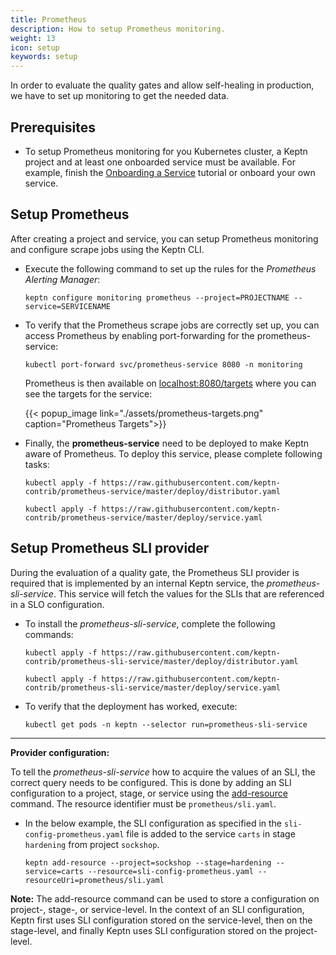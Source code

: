 ```yaml
---
title: Prometheus
description: How to setup Prometheus monitoring.
weight: 13
icon: setup
keywords: setup
---
```


In order to evaluate the quality gates and allow self-healing in production, we have to set up monitoring to get the needed data.

## Prerequisites

- To setup Prometheus monitoring for you Kubernetes cluster, a Keptn project and at least one onboarded service must be available. For example, finish the [Onboarding a Service](../onboard-carts-service/) tutorial or onboard your own service.

## Setup Prometheus

After creating a project and service, you can setup Prometheus monitoring and configure scrape jobs using the Keptn CLI. 

* Execute the following command to set up the rules for the *Prometheus Alerting Manager*:

  ```
  keptn configure monitoring prometheus --project=PROJECTNAME --service=SERVICENAME
  ```

* To verify that the Prometheus scrape jobs are correctly set up, you can access Prometheus by enabling port-forwarding for the prometheus-service:

    ```console
    kubectl port-forward svc/prometheus-service 8080 -n monitoring
    ```
  Prometheus is then available on [localhost:8080/targets](http://localhost:8080/targets) where you can see the targets for the service:

    {{< popup_image link="./assets/prometheus-targets.png" caption="Prometheus Targets">}}

* Finally, the **prometheus-service** need to be deployed to make Keptn aware of Prometheus. To deploy this service, please complete following tasks: 

  ```console
  kubectl apply -f https://raw.githubusercontent.com/keptn-contrib/prometheus-service/master/deploy/distributor.yaml
  ```

  ```console
  kubectl apply -f https://raw.githubusercontent.com/keptn-contrib/prometheus-service/master/deploy/service.yaml
  ```
  
## Setup Prometheus SLI provider 

During the evaluation of a quality gate, the Prometheus SLI provider is required that is implemented by an internal Keptn service, the *prometheus-sli-service*. This service will fetch the values for the SLIs that are referenced in a SLO configuration.

* To install the *prometheus-sli-service*, complete the following commands:
  
  ```console
  kubectl apply -f https://raw.githubusercontent.com/keptn-contrib/prometheus-sli-service/master/deploy/distributor.yaml
  ```

  ```console
  kubectl apply -f https://raw.githubusercontent.com/keptn-contrib/prometheus-sli-service/master/deploy/service.yaml
  ```

* To verify that the deployment has worked, execute:

  ```console
  kubectl get pods -n keptn --selector run=prometheus-sli-service
  ```

---

**Provider configuration:**

To tell the *prometheus-sli-service* how to acquire the values of an SLI, the correct query needs to be configured. This is done by adding an SLI configuration to a project, stage, or service using the [add-resource](../../cli/#keptn-add-resource) command. The resource identifier must be `prometheus/sli.yaml`.

* In the below example, the SLI configuration as specified in the `sli-config-prometheus.yaml` file is added to the service `carts` in stage `hardening` from project `sockshop`. 

  ```console
  keptn add-resource --project=sockshop --stage=hardening --service=carts --resource=sli-config-prometheus.yaml --resourceUri=prometheus/sli.yaml
  ```

**Note:** The add-resource command can be used to store a configuration on project-, stage-, or service-level. In the context of an SLI configuration, Keptn first uses SLI configuration stored on the service-level, then on the stage-level, and finally Keptn uses SLI configuration stored on the project-level.
